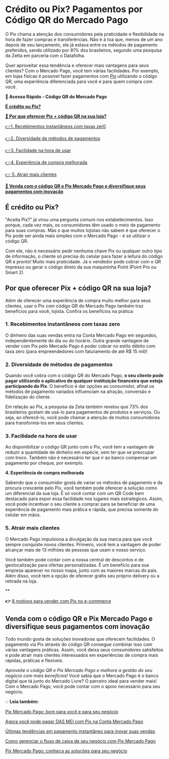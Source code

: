 # Crédito ou Pix? Pagamentos por Código QR do Mercado Pago

O Pix chama a atenção dos consumidores pela praticidade e flexibilidade na hora de fazer compras e transferências. Não é à toa que, menos de um ano depois de seu lançamento, ele já estava entre os métodos de pagamento preferidos, sendo utilizado por 81% dos brasileiros, segundo uma pesquisa da Zetta em parceria com o Datafolha.

Quer aproveitar essa tendência e oferecer mais vantagens para seus clientes? Com o Mercado Pago, você tem várias facilidades. Por exemplo, em lojas físicas é possível fazer pagamentos com [Pix](https://meubolso.mercadopago.com.br/pix-mercado-pago-bom-para-voce-e-para-seu-negocio) utilizando o código QR, uma experiência diferenciada para você e para quem compra com você.

**💙 Acesso Rápido - Código QR do Mercado Pago**

**[É crédito ou Pix?](#A)**

**[🤔 Por que oferecer Pix + código QR na sua loja?](#B)**

[](#C)[👉](#G)[1. Recebimentos instantâneos com taxas zer0](#C)

[](#D)[👉](#G)[2. Diversidade de métodos de pagamentos](#D)

[](#E)[👉](#G)[3. Facilidade na hora de usar](#E)

[](#F)[👉](#G)[4. Experiência de compra melhorada](#F)

[👉 5. Atrair mais clientes](#G)

**[💙 Venda com o código QR e Pix Mercado Pago e diversifique seus pagamentos com inovação](#H)**

[](#)
## É crédito ou Pix?

"Aceita Pix?" já virou uma pergunta comum nos estabelecimentos. Isso porque, cada vez mais, os consumidores têm usado o meio de pagamento para suas compras. Mas o que muitos lojistas não sabem é que oferecer o Pix pode ser ainda mais simples com o Mercado Pago - é só utilizar o código QR.

Com ele, não é necessário pedir nenhuma chave Pix ou qualquer outro tipo de informação, o cliente só precisa do celular para fazer a leitura do código QR e pronto! Muito mais praticidade. Já o vendedor pode cobrar com o QR impresso ou gerar o código direto da sua maquininha Point (Point Pro ou Smart 2).

[](#)
## 

## Por que oferecer Pix + código QR na sua loja?

Além de oferecer uma experiência de compra muito melhor para seus clientes, usar o Pix com código QR do Mercado Pago também traz benefícios para você, lojista. Confira os benefícios na prática:

[](#)
### **1. Recebimentos instantâneos com taxas zero**

O dinheiro das suas vendas entra na Conta Mercado Pago em segundos, independentemente do dia ou do horário. Outra grande vantagem de vender com Pix pelo Mercado Pago é poder cobrar no estilo débito com taxa zero (para empreendedores com faturamento de até R$ 15 mil)!

[](#)
### 2. Diversidade de métodos de pagamentos

Quando você cobra com o código QR do Mercado Pago, **o seu cliente pode pagar utilizando o aplicativo de qualquer instituição financeira que esteja participando do Pix**. O benefício é dar opções ao consumidor, afinal os métodos de pagamento variados influenciam na atração, conversão e fidelização do cliente.

Em relação ao Pix, a pesquisa da Zeta também revelou que 73% dos brasileiros gostam de usá-lo para pagamentos de produtos e serviços. Ou seja, ao oferecê-lo, você pode chamar a atenção de muitos consumidores para transformá-los em seus clientes.

[](#)
### 3. Facilidade na hora de usar

Ao disponibilizar o código QR junto com o Pix, você tem a vantagem de reduzir a quantidade de dinheiro em espécie, sem ter que se preocupar com troco. Também não é necessário ter que ir ao banco compensar um pagamento por cheque, por exemplo.

[](#)
**4. Experiência de compra melhorada**

Sabendo que o consumidor gosta de variar os métodos de pagamento e da procura crescente pelo Pix, você também pode oferecer a solução como um diferencial da sua loja. É só você contar com um QR Code bem destacado para expor essa facilidade nos lugares mais estratégicos. Assim, você pode incentivar o seu cliente a comprar para se beneficiar de uma experiência de pagamento mais prática e rápida, que precisa somente do celular em mãos.

[](#)
### 5. Atrair mais clientes

O Mercado Pago impulsiona a divulgação da sua marca para que você sempre conquiste novos clientes. Primeiro, você tem a vantagem de poder alcançar mais de 13 milhões de pessoas que usam o nosso serviço.

Você também pode contar com a nossa central de descontos e de geolocalização para ofertas personalizadas. É um benefício para sua empresa aparecer no nosso mapa, junto com as maiores marcas do país. Além disso, você tem a opção de oferecer grátis seu próprio delivery ou a retirada na loja.

**

**👉** [8 motivos para vender com Pix no e-commerce](https://empresas.mercadopago.com.br/vender-com-pix-no-e-commerce)

[](#)
## Venda com o código QR e Pix Mercado Pago e diversifique seus pagamentos com inovação

Todo mundo gosta de soluções inovadoras que oferecem facilidades. O pagamento via Pix através do código QR consegue combinar isso com várias vantagens práticas. Assim, você deixa seus consumidores satisfeitos e pode atrair mais clientes interessados em experiências de compra mais rápidas, práticas e flexíveis.

*Aproveite o código QR e Pix Mercado Pago e melhore a gestão do seu negócio com mais benefícios!* Você sabia que o Mercado Pago é o banco digital que tá junto do Mercado Livre? O parceiro ideal para vender mais! Com o Mercado Pago, você pode contar com o apoio necessário para seu negócio.

💡 **Leia também:**

[Pix Mercado Pago: bom para você e para seu negócio](https://meubolso.mercadopago.com.br/pix-mercado-pago-bom-para-voce-e-para-seu-negocio)

[Agora você pode pagar DAS MEI com Pix na Conta Mercado Pago](https://meubolso.mercadopago.com.br/agora-voce-pode-pagar-das-mei-com-pix-na-conta-mercado-pago)

[Últimas tendências em pagamento instantâneo para inovar suas vendas](https://meubolso.mercadopago.com.br/inovacao-em-pagamento-instantaneo)

[Como gerenciar o fluxo de caixa de seu negócio com Pix Mercado Pago](https://meubolso.mercadopago.com.br/pix-mercado-pago-para-gerenciar-fluxo-de-caixa)

[Pix Mercado Pago: conheça as soluções para seu negócio](https://meubolso.mercadopago.com.br/conheca-as-solucoes-pix-mercado-pago)